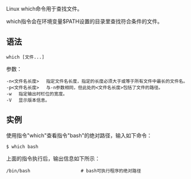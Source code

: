 Linux which命令用于查找文件。

which指令会在环境变量$PATH设置的目录里查找符合条件的文件。

## 语法
```text
which [文件...]
```
参数：
```text
-n<文件名长度> 　指定文件名长度，指定的长度必须大于或等于所有文件中最长的文件名。
-p<文件名长度> 　与-n参数相同，但此处的<文件名长度>包括了文件的路径。
-w 　指定输出时栏位的宽度。
-V 　显示版本信息。
```

## 实例
使用指令"which"查看指令"bash"的绝对路径，输入如下命令：
```text
$ which bash
```

上面的指令执行后，输出信息如下所示：
```text
/bin/bash                   # bash可执行程序的绝对路径 
```